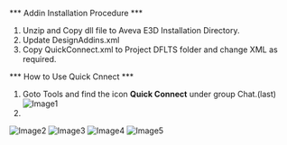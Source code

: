 *** Addin Installation Procedure ***
1. Unzip and Copy dll file to Aveva E3D Installation Directory.
2. Update DesignAddins.xml 
3. Copy QuickConnect.xml to Project DFLTS folder and change XML as required.

*** How to Use Quick Cnnect ***
1. Goto Tools and find the icon **Quick Connect** under group Chat.(last)
![Image1](https://github.com/user-attachments/assets/9b8d1f3a-9b92-4cf9-b42f-d7eeec50e630)
2. 
![Image2](https://github.com/user-attachments/assets/e9f4e613-01a3-4257-8143-76d2600eeacd)
![Image3](https://github.com/user-attachments/assets/bbcf5226-2065-46b4-a14f-06948b793598)
![Image4](https://github.com/user-attachments/assets/8d585e5f-3056-4ba6-80a3-323cf43c0368)
![Image5](https://github.com/user-attachments/assets/032f7570-bf6c-4a10-b129-3401185e8439)
